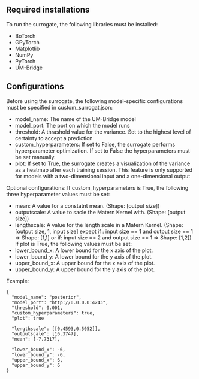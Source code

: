 ## Required installations

To run the surrogate, the following libraries must be installed:
* BoTorch
* GPyTorch 
* Matplotlib
* NumPy
* PyTorch
* UM-Bridge

## Configurations
Before using the surrogate, the following model-specific configurations must be specified in custom_surrogat.json:
* model_name: The name of the UM-Bridge model
* model_port: The port on which the model runs
* threshold: A thrashold value for the variance. Set to the highest level of certainty to accept a prediction
* custom_hyperparameters: If set to False, the surrogate performs hyperparameter optimization. If set to False the hyperparameters must be set manually.
* plot: If set to True, the surrogate creates a visualization of the variance as a heatmap after each training session. This feature is only supported for models with a two-dimensional input and a one-dimensional output

Optional configurations:
If custom_hyperparameters is True, the following three hyperparameter values must be set:
* mean: A value for a constatnt mean. (Shape: [output size])
* outputscale: A value to sacle the Matern Kernel with. (Shape: [output size])
* lengthscale: A value for the length scale in a Matern Kernel. (Shape: [output size, 1, input size] except if : input size == 1 and output size == 1 => Shape: [1,1] or if: input size == 2 and output size == 1 => Shape: [1,2])
If plot is True, the following values must be set:
* lower_bound_x: A lower bound for the x axis of the plot.
* lower_bound_y: A lower bound for the y axis of the plot.
* upper_bound_x: A upper bound for the x axis of the plot.
* upper_bound_y: A upper bound for the y axis of the plot.

Example:
```
{
  "model_name": "posterior",
  "model_port": "http://0.0.0.0:4243",
  "threshold": 0.001,
  "custom_hyperparameters": true,
  "plot": true

  "lengthscale": [[0.4593,0.5052]],
  "outputscale": [16.3747],
  "mean": [-7.7317],

  "lower_bound_x": -6,
  "lower_bound_y": -6,
  "upper_bound_x": 6,
  "upper_bound_y": 6
}
```
